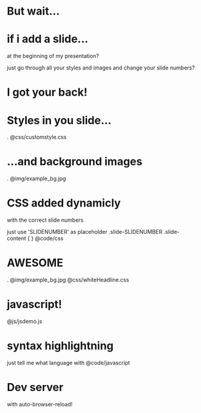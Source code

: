 # But wait...

# if i add a slide...
at the beginning of my presentation?

just go through all your styles 
and images
and change your slide numbers?

# I got your back!

# Styles in you slide...
.  @css/customstyle.css

# ...and background images 
. @img/example_bg.jpg

# CSS added dynamicly 
with the correct slide numbers

just use 'SLIDENUMBER' as placeholder 
  .slide-SLIDENUMBER .slide-content {
  }
@code/css

# AWESOME
.
@img/example_bg.jpg
@css/whiteHeadline.css

# javascript!
@js/jsdemo.js

# syntax highlightning
just tell me what language
with @code/javascript

# Dev server
with auto-browser-reload!